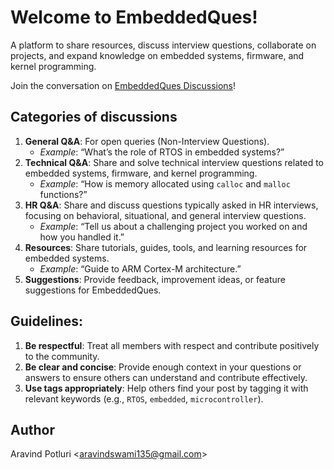 # Welcome to EmbeddedQues!  
A platform to share resources, discuss interview questions, collaborate on projects, and expand knowledge on embedded systems, firmware, and kernel programming.  

Join the conversation on [EmbeddedQues Discussions](https://github.com/cipherswami/EmbeddedQues/discussions)!

## Categories of discussions  
1. **General Q&A**: For open queries (Non-Interview Questions).  
   - *Example*: “What’s the role of RTOS in embedded systems?”
2. **Technical Q&A**: Share and solve technical interview questions related to embedded systems, firmware, and kernel programming.  
   - *Example*: “How is memory allocated using `calloc` and `malloc` functions?”  
3. **HR Q&A**: Share and discuss questions typically asked in HR interviews, focusing on behavioral, situational, and general interview questions.  
   - *Example*: “Tell us about a challenging project you worked on and how you handled it.”
4. **Resources**: Share tutorials, guides, tools, and learning resources for embedded systems.  
   - *Example*: “Guide to ARM Cortex-M architecture.”
5. **Suggestions**: Provide feedback, improvement ideas, or feature suggestions for EmbeddedQues.   

## Guidelines:
1. **Be respectful**: Treat all members with respect and contribute positively to the community.
2. **Be clear and concise**: Provide enough context in your questions or answers to ensure others can understand and contribute effectively.
3. **Use tags appropriately**: Help others find your post by tagging it with relevant keywords (e.g., `RTOS`, `embedded`, `microcontroller`).

## Author
Aravind Potluri <[aravindswami135@gmail.com](mailto:aravindswami135@gmail.com)>  

